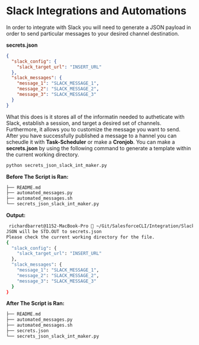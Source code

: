 # Slack Integrations and Automations
In order to integrate with Slack you will need to generate a JSON payload in order to send particular messages to your desired channel destination. 

**secrets.json**
```json
{
  "slack_config": {
    "slack_target_url": "INSERT_URL"
  },
  "slack_messages": {
    "message_1": "SLACK_MESSAGE_1",
    "message_2": "SLACK_MESSAGE_2",
    "message_3": "SLACK_MESSAGE_3"
  }
}
```

What this does is it stores all of the informatin needed to autheticate with Slack, establish a session, and target a desired set of channels. 
Furthermore, it allows you to customize the message you want to send. 
After you have successfully published a message to a hannel you can scheudle it with **Task-Scheduler** or make a **Cronjob**.
You can make a **secrets.json** by using the following command to generate a template within the current working directory. 
```python
python secrets_json_slack_int_maker.py
```

**Before The Script is Ran:**
```bash
├── README.md
├── automated_messages.py
├── automated_messages.sh
└── secrets_json_slack_int_maker.py
```

**Output:**
```bash
 richardbarret@1152-MacBook-Pro  ~/Git/SalesforceCLI/Integration/Slack   master  python secrets_json_slack_int_maker.py                                 ✔  1054  13:24:56
JSON will be STD.OUT to secrets.json
Please check the current working directory for the file.
{
  "slack_config": {
    "slack_target_url": "INSERT_URL"
  },
  "slack_messages": {
    "message_1": "SLACK_MESSAGE_1",
    "message_2": "SLACK_MESSAGE_2",
    "message_3": "SLACK_MESSAGE_3"
  }
}
```

**After The Script is Ran:**
```bash
├── README.md
├── automated_messages.py
├── automated_messages.sh
├── secrets.json
└── secrets_json_slack_int_maker.py
```
